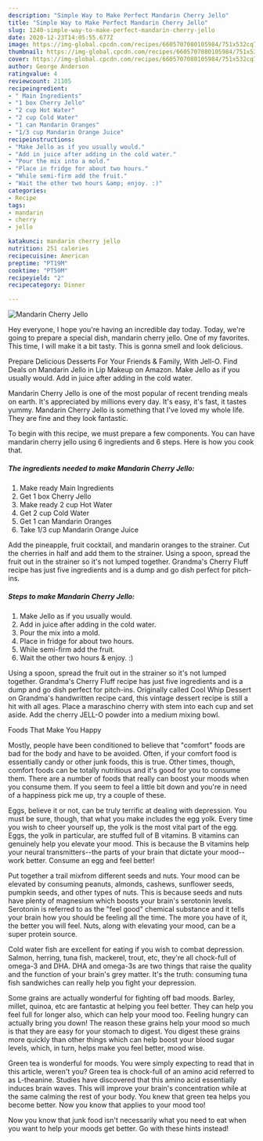 ```yaml
---
description: "Simple Way to Make Perfect Mandarin Cherry Jello"
title: "Simple Way to Make Perfect Mandarin Cherry Jello"
slug: 1240-simple-way-to-make-perfect-mandarin-cherry-jello
date: 2020-12-23T14:05:55.677Z
image: https://img-global.cpcdn.com/recipes/6605707080105984/751x532cq70/mandarin-cherry-jello-recipe-main-photo.jpg
thumbnail: https://img-global.cpcdn.com/recipes/6605707080105984/751x532cq70/mandarin-cherry-jello-recipe-main-photo.jpg
cover: https://img-global.cpcdn.com/recipes/6605707080105984/751x532cq70/mandarin-cherry-jello-recipe-main-photo.jpg
author: George Anderson
ratingvalue: 4
reviewcount: 21105
recipeingredient:
- " Main Ingredients"
- "1 box Cherry Jello"
- "2 cup Hot Water"
- "2 cup Cold Water"
- "1 can Mandarin Oranges"
- "1/3 cup Mandarin Orange Juice"
recipeinstructions:
- "Make Jello as if you usually would."
- "Add in juice after adding in the cold water."
- "Pour the mix into a mold."
- "Place in fridge for about two hours."
- "While semi-firm add the fruit."
- "Wait the other two hours &amp; enjoy. :)"
categories:
- Recipe
tags:
- mandarin
- cherry
- jello

katakunci: mandarin cherry jello 
nutrition: 251 calories
recipecuisine: American
preptime: "PT19M"
cooktime: "PT50M"
recipeyield: "2"
recipecategory: Dinner

---
```



![Mandarin Cherry Jello](https://img-global.cpcdn.com/recipes/6605707080105984/751x532cq70/mandarin-cherry-jello-recipe-main-photo.jpg)

Hey everyone, I hope you're having an incredible day today. Today, we're going to prepare a special dish, mandarin cherry jello. One of my favorites. This time, I will make it a bit tasty. This is gonna smell and look delicious.

Prepare Delicious Desserts For Your Friends &amp; Family, With Jell-O. Find Deals on Mandarin Jello in Lip Makeup on Amazon. Make Jello as if you usually would. Add in juice after adding in the cold water.

Mandarin Cherry Jello is one of the most popular of recent trending meals on earth. It's appreciated by millions every day. It's easy, it's fast, it tastes yummy. Mandarin Cherry Jello is something that I've loved my whole life. They are fine and they look fantastic.


To begin with this recipe, we must prepare a few components. You can have mandarin cherry jello using 6 ingredients and 6 steps. Here is how you cook that.

<!--inarticleads1-->

##### The ingredients needed to make Mandarin Cherry Jello:

1. Make ready  Main Ingredients
1. Get 1 box Cherry Jello
1. Make ready 2 cup Hot Water
1. Get 2 cup Cold Water
1. Get 1 can Mandarin Oranges
1. Take 1/3 cup Mandarin Orange Juice


Add the pineapple, fruit cocktail, and mandarin oranges to the strainer. Cut the cherries in half and add them to the strainer. Using a spoon, spread the fruit out in the strainer so it&#39;s not lumped together. Grandma&#39;s Cherry Fluff recipe has just five ingredients and is a dump and go dish perfect for pitch-ins. 

<!--inarticleads2-->

##### Steps to make Mandarin Cherry Jello:

1. Make Jello as if you usually would.
1. Add in juice after adding in the cold water.
1. Pour the mix into a mold.
1. Place in fridge for about two hours.
1. While semi-firm add the fruit.
1. Wait the other two hours &amp; enjoy. :)


Using a spoon, spread the fruit out in the strainer so it&#39;s not lumped together. Grandma&#39;s Cherry Fluff recipe has just five ingredients and is a dump and go dish perfect for pitch-ins. Originally called Cool Whip Dessert on Grandma&#39;s handwritten recipe card, this vintage dessert recipe is still a hit with all ages. Place a maraschino cherry with stem into each cup and set aside. Add the cherry JELL-O powder into a medium mixing bowl. 

Foods That Make You Happy


Mostly, people have been conditioned to believe that "comfort" foods are bad for the body and have to be avoided. Often, if your comfort food is essentially candy or other junk foods, this is true. Other times, though, comfort foods can be totally nutritious and it's good for you to consume them. There are a number of foods that really can boost your moods when you consume them. If you seem to feel a little bit down and you're in need of a happiness pick me up, try a couple of these.

Eggs, believe it or not, can be truly terrific at dealing with depression. You must be sure, though, that what you make includes the egg yolk. Every time you wish to cheer yourself up, the yolk is the most vital part of the egg. Eggs, the yolk in particular, are stuffed full of B vitamins. B vitamins can genuinely help you elevate your mood. This is because the B vitamins help your neural transmitters--the parts of your brain that dictate your mood--work better. Consume an egg and feel better!

Put together a trail mixfrom different seeds and nuts. Your mood can be elevated by consuming peanuts, almonds, cashews, sunflower seeds, pumpkin seeds, and other types of nuts. This is because seeds and nuts have plenty of magnesium which boosts your brain's serotonin levels. Serotonin is referred to as the "feel good" chemical substance and it tells your brain how you should be feeling all the time. The more you have of it, the better you will feel. Nuts, along with elevating your mood, can be a super protein source.

Cold water fish are excellent for eating if you wish to combat depression. Salmon, herring, tuna fish, mackerel, trout, etc, they're all chock-full of omega-3 and DHA. DHA and omega-3s are two things that raise the quality and the function of your brain's grey matter. It's the truth: consuming tuna fish sandwiches can really help you fight your depression. 

Some grains are actually wonderful for fighting off bad moods. Barley, millet, quinoa, etc are fantastic at helping you feel better. They can help you feel full for longer also, which can help your mood too. Feeling hungry can actually bring you down! The reason these grains help your mood so much is that they are easy for your stomach to digest. You digest these grains more quickly than other things which can help boost your blood sugar levels, which, in turn, helps make you feel better, mood wise.

Green tea is wonderful for moods. You were simply expecting to read that in this article, weren't you? Green tea is chock-full of an amino acid referred to as L-theanine. Studies have discovered that this amino acid essentially induces brain waves. This will improve your brain's concentration while at the same calming the rest of your body. You knew that green tea helps you become better. Now you know that applies to your mood too!

Now you know that junk food isn't necessarily what you need to eat when you want to help your moods get better. Go  with  these hints  instead!

